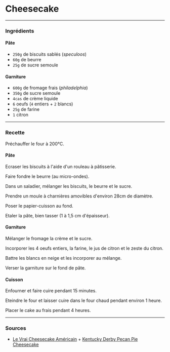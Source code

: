 # Cheesecake

---

### Ingrédients

#### Pâte
* `250g` de biscuits sablés (*speculoos*)
* `60g` de beurre
* `25g` de sucre semoule

#### Garniture
* `600g` de fromage frais (*philadelphia*)
* `350g` de sucre semoule
* `4cas` de crème liquide
* `6` oeufs (`4` entiers + `2` blancs)
* `25g` de farine
* `1` citron

---

### Recette

Préchauffer le four à 200°C.

#### Pâte

Ecraser les biscuits à l'aide d'un rouleau à pâtisserie.

Faire fondre le beurre (au micro-ondes).

Dans un saladier, mélanger les biscuits, le beurre et le sucre.

Prendre un moule à charnières amovibles d'environ 28cm de diamètre.

Poser le papier-cuisson au fond.

Etaler la pâte, bien tasser (1 à 1,5 cm d'épaisseur).

#### Garniture

Mélanger le fromage la crème et le sucre.

Incorporer les 4 oeufs entiers, la farine, le jus de citron et le zeste du citron.

Battre les blancs en neige et les incorporer au mélange.

Verser la garniture sur le fond de pâte.

#### Cuisson

Enfourner et faire cuire pendant 15 minutes.

Eteindre le four et laisser cuire dans le four chaud pendant environ 1 heure.

Placer le cake au frais pendant 4 heures.

---

### Sources

* [Le Vrai Cheesecake Américain](https://www.cuisineamericaine-cultureusa.com/le-vrai-cheesecake-americain-recette-et-conseils/) + [Kentucky Derby Pecan Pie Cheesecake](https://tasty.co/recipe/kentucky-derby-pecan-pie-cheesecake)
